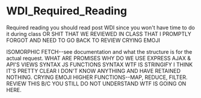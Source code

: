 # WDI_Required_Reading
Required reading you should read post WDI since you won't have time to do it during class
OR SHIT THAT WE REVIEWED IN CLASS THAT I PROMPTLY FORGOT AND NEED TO GO BACK TO REVIEW CRYING EMOJI

ISOMORPHIC FETCH--see documentation and what the structure is for the actual request.
WHAT ARE PROMISES
WHY DO WE USE EXPRESS
AJAX & API'S
VIEWS SYNTAX
JS FUNCTIONS SYNTAX
WTF IS STRINGIFY
I THINK IT'S PRETTY CLEAR I DON'T KNOW ANYTHING
AND HAVE RETAINED NOTHING.
CRYING EMOJI
HIGHER FUNCTIONS--MAP, REDUCE, FILTER.  REVIEW THIS B/C YOU STILL DO NOT UNDERSTAND WTF IS GOING ON HERE.

